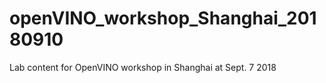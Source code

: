 # openVINO_workshop_Shanghai_20180910
Lab content for OpenVINO workshop in Shanghai at Sept. 7 2018
